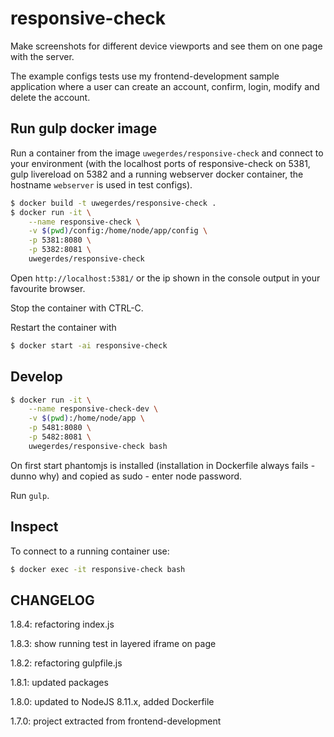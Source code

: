 # responsive-check

Make screenshots for different device viewports and see them on one page with the server.

The example configs tests use my frontend-development sample application where a user can create an account, confirm, login, modify and delete the account.

## Run gulp docker image

Run a container from the image `uwegerdes/responsive-check` and connect to your environment (with the localhost ports of responsive-check on 5381, gulp livereload on 5382 and a running webserver docker container, the hostname `webserver` is used in test configs).

```bash
$ docker build -t uwegerdes/responsive-check .
$ docker run -it \
	--name responsive-check \
	-v $(pwd)/config:/home/node/app/config \
	-p 5381:8080 \
	-p 5382:8081 \
	uwegerdes/responsive-check
```

Open `http://localhost:5381/` or the ip shown in the console output in your favourite browser.

Stop the container with CTRL-C.

Restart the container with

```bash
$ docker start -ai responsive-check
```

## Develop

```bash
$ docker run -it \
	--name responsive-check-dev \
	-v $(pwd):/home/node/app \
	-p 5481:8080 \
	-p 5482:8081 \
	uwegerdes/responsive-check bash
```

On first start phantomjs is installed (installation in Dockerfile always fails - dunno why) and copied as sudo - enter node password.

Run `gulp`.

## Inspect

To connect to a running container use:

```bash
$ docker exec -it responsive-check bash
```

## CHANGELOG

1.8.4: refactoring index.js

1.8.3: show running test in layered iframe on page

1.8.2: refactoring gulpfile.js

1.8.1: updated packages

1.8.0: updated to NodeJS 8.11.x, added Dockerfile

1.7.0: project extracted from frontend-development
